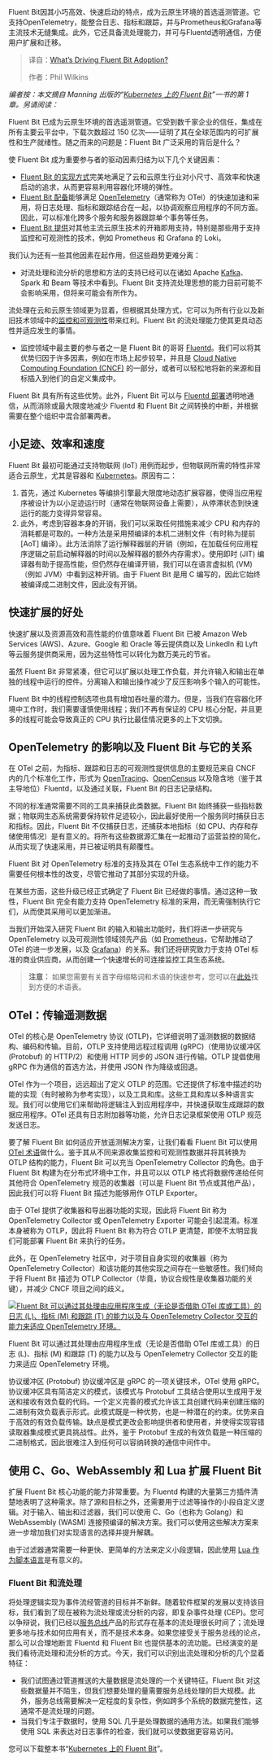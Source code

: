 
<!--
title: 是什么驱动了Fluent Bit的普及？
cover: https://cdn.thenewstack.io/media/2025/06/08e33b7a-hummingbird.jpg
summary: Fluent Bit因其小巧高效、快速启动的特点，成为云原生环境的首选遥测管道。它支持OpenTelemetry，能整合日志、指标和跟踪，并与Prometheus和Grafana等主流技术无缝集成。此外，它还具备流处理能力，并可与Fluentd透明通信，方便用户扩展和迁移。
-->

Fluent Bit因其小巧高效、快速启动的特点，成为云原生环境的首选遥测管道。它支持OpenTelemetry，能整合日志、指标和跟踪，并与Prometheus和Grafana等主流技术无缝集成。此外，它还具备流处理能力，并可与Fluentd透明通信，方便用户扩展和迁移。

> 译自：[What’s Driving Fluent Bit Adoption?](https://thenewstack.io/whats-driving-fluent-bit-adoption/)
> 
> 作者：Phil Wilkins

*编者按：本文摘自 Manning 出版的“[Kubernetes 上的 Fluent Bit](https://chronosphere.io/resource/fluent-bit-with-kubernetes-manning/?utm_source=the+new+stack&utm_medium=referral&utm_content=inline-mention&utm_campaign=tns+platform)”一书的第 1 章。另请阅读：*

Fluent Bit 已成为云原生环境的首选遥测管道。它受到数千家企业的信任，集成在所有主要云平台中，下载次数超过 150 亿次——证明了其在全球范围内的可扩展性和生产就绪性。随之而来的问题是：Fluent Bit 广泛采用的背后是什么？

使 Fluent Bit 成为重要参与者的驱动因素归结为以下几个关键因素：

* [Fluent Bit 的实现方式](https://chronosphere.io/fluent-bit/?utm_source=TNs&utm_medium=sponsored+content&utm_content=inline-mention&utm_campaign=tns+platform)完美地满足了云和云原生行业对小尺寸、高效率和快速启动的追求，从而更容易利用容器化环境的弹性。
* [Fluent Bit 配备](https://chronosphere.io/fluent-bit-academy/?utm_source=TNs&utm_medium=sponsored+content&utm_content=inline-mention&utm_campaign=tns+platform)能够满足 [OpenTelemetry](https://thenewstack.io/what-is-opentelemetry/)（通常称为 OTel）的快速加速和采用，将日志处理、指标和跟踪结合在一起，以协调观察应用程序的不同方面。因此，可以标准化跨多个服务和服务器跟踪单个事务等任务。
* [Fluent Bit 提供](https://chronosphere.io/resource/fluent-bit-with-kubernetes-manning/)对其他主流云原生技术的开箱即用支持，特别是那些用于支持监控和可观测性的技术，例如 Prometheus 和 Grafana 的 Loki。

我们认为还有一些其他因素在起作用，但这些趋势更难分离：

* 对流处理和流分析的思想和方法的支持已经可以在诸如 Apache [Kafka](https://thenewstack.io/the-new-look-and-feel-of-apache-kafka-4-0/)、Spark 和 Beam 等技术中看到。Fluent Bit 支持流处理思想的能力目前可能不会影响采用，但将来可能会有所作为。

流处理在云和云原生领域更为显着，但根据其处理方式，它可以为所有行业以及新旧技术领域中的[监控和可观测性](https://thenewstack.io/monitoring-vs-observability-whats-the-difference/ "monitoring and observability")带来红利。Fluent Bit 的流处理能力使其更具动态性并适应发生的事情。

* 监控领域中最主要的参与者之一是 Fluent Bit 的哥哥 [Fluentd](https://chronosphere.io/learn/forward-protocol-fluentd-fluent-bit/?utm_source=TNs&utm_medium=sponsored+content)。我们可以将其优势归因于许多因素，例如在市场上起步较早，并且是 [Cloud Native Computing Foundation (CNCF)](https://www.cncf.io/) 的一部分，或者可以轻松地将新的来源和目标插入到他们的自定义集成中。

Fluent Bit 具有所有这些优势。此外，Fluent Bit 可以与 [Fluentd 部署](https://chronosphere.io/learn/fluent-bit-vs-fluentd/?utm_source=TNs&utm_medium=sponsored+content)透明地通信，从而消除或最大限度地减少 Fluentd 和 Fluent Bit 之间转换的中断，并根据需要在整个组织中混合部署两者。

## 小足迹、效率和速度

Fluent Bit 最初可能通过支持物联网 (IoT) 用例而起步，但物联网所需的特性非常适合云原生，尤其是容器和 [Kubernetes](https://chronosphere.io/learn/kubernetes-component-logs-fluent-bit/?utm_source=TNs&utm_medium=sponsored+content)。原因有二：

1. 首先，通过 Kubernetes 等编排引擎最大限度地动态扩展容器，使得当应用程序被设计为以小足迹运行时（通常在物联网设备上需要），从停滞状态到快速运行的能力变得异常容易。
2. 此外，考虑到容器本身的开销，我们可以采取任何措施来减少 CPU 和内存的消耗都是可取的。一种方法是采用预编译的本机二进制文件（有时称为提前 [AoT] 编译）。此方法消除了运行解释器层的开销（例如，在加载任何应用程序逻辑之前启动解释器的时间以及解释器的额外内存需求）。使用即时 (JIT) 编译器有助于提高性能，但仍然存在编译开销，我们可以在语言虚拟机 (VM)（例如 JVM）中看到这种开销。由于 Fluent Bit 是用 C 编写的，因此它始终被编译成二进制文件，因此没有开销。

## 快速扩展的好处

快速扩展以及资源高效和高性能的价值意味着 Fluent Bit 已被 Amazon Web Services (AWS)、Azure、Google 和 Oracle 等云提供商以及 LinkedIn 和 Lyft 等云服务提供商采用，因为这些特性可以转化为数万美元的节省。

虽然 Fluent Bit 非常紧凑，但它可以扩展以处理工作负载，并允许输入和输出在单独的线程中运行的控件。分离输入和输出操作减少了反压影响多个输入的可能性。

Fluent Bit 中的线程控制选项也具有增加吞吐量的潜力。但是，当我们在容器化环境中工作时，我们需要谨慎使用线程；我们不再有保证的 CPU 核心分配，并且更多的线程可能会导致真正的 CPU 执行比最佳情况更多的上下文切换。

## OpenTelemetry 的影响以及 Fluent Bit 与它的关系

在 OTel 之前，为指标、跟踪和日志的可观测性提供信息的主要规范来自 CNCF 内的几个标准化工作，形式为 [OpenTracing](https://opentracing.io)、[OpenCensus](https://opencensus.io/) 以及隐含地（鉴于其主导地位）Fluentd，以及通过关联，Fluent Bit 的日志记录结构。

不同的标准通常需要不同的工具来捕获此类数据。Fluent Bit 始终捕获一些指标数据；物联网生态系统需要保持软件足迹较小，因此最好使用一个服务同时捕获日志和指标。因此，Fluent Bit 不仅捕获日志，还捕获本地指标（如 CPU、内存和存储使用情况）是有意义的。将所有这些数据源汇集在一起推动了运营监控的简化，从而实现了快速采用，并已被证明具有颠覆性。

Fluent Bit 对 OpenTelemetry 标准的支持及其在 OTel 生态系统中工作的能力不需要任何根本性的改变，尽管它推动了其部分实现的升级。

在某些方面，这些升级已经正式确定了 Fluent Bit 已经做的事情。通过这种一致性，Fluent Bit 完全有能力支持 OpenTelemetry 标准的采用，而无需强制执行它们，从而使其采用可以更加渐进。

当我们开始深入研究 Fluent Bit 的输入和输出功能时，我们将进一步研究与 OpenTelemetry 以及可观测性领域领先产品（如 [Prometheus](https://prometheus.io)，它帮助推动了 OTel 的进一步发展，以及 [Grafana](https://grafana.com/grafana)）的关系。我们还将研究致力于支持 OTel 标准的商业供应商，从而创建一个快速增长的可连接监控工具生态系统。


> **注意：** 如果您需要有关首字母缩略词和术语的快速参考，您可以在[此处](https://opentelemetry.io/docs/concepts/glossary)找到方便的术语表。 

## OTel：传输遥测数据

OTel 的核心是 OpenTelemetry 协议 (OTLP)，它详细说明了遥测数据的数据结构、编码和传输。目前，OTLP 支持使用远程过程调用 (gRPC)（使用协议缓冲区 (Protobuf) 的 HTTP/2）和使用 HTTP 同步的 JSON 进行传输。OTLP 提倡使用 gRPC 作为通信的首选方法，并使用 JSON 作为降级或回退。

OTel 作为一个项目，远远超出了定义 OTLP 的范围。它还提供了标准中描述的功能的实现（有时被称为参考实现），以及工具和库。这些工具和库以多种语言实现。我们可以使用它们来帮助将逻辑注入到应用程序中，并快速获取生成跟踪的数据应用程序。OTel 还具有日志附加器等功能，允许日志记录框架使用 OTLP 规范发送日志。

要了解 Fluent Bit 如何适应开放遥测解决方案，让我们看看 Fluent Bit 可以使用 [OTel 术语](https://opentelemetry.io/docs/concepts/components/)做什么。鉴于其从不同来源收集监控和可观测性数据并将其转换为 OTLP 结构的能力，Fluent Bit 可以充当 OpenTelemetry Collector 的角色。由于 Fluent Bit 构建为在分布式环境中工作，并且可以以 OTLP 格式将数据传递给任何其他符合 OpenTelemetry 规范的收集器（可以是 Fluent Bit 节点或其他产品），因此我们可以将 Fluent Bit 描述为能够用作 OTLP Exporter。

由于 OTel 提供了收集器和导出器功能的实现，因此将 Fluent Bit 称为 OpenTelemetry Collector 或 OpenTelemetry Exporter 可能会引起混淆。标准本身被称为 OTLP，因此将 Fluent Bit 称为符合 OTLP 更清楚，即使不太明显我们可能部署 Fluent Bit 来执行的任务。

此外，在 OpenTelemetry 社区中，对于项目自身实现的收集器（称为 OpenTelemetry Collector）和该功能的其他实现之间存在一些敏感性。我们倾向于将 Fluent Bit 描述为 OTLP Collector（毕竟，协议合规性是收集器功能的关键），并减少 CNCF 项目之间的歧义。

[![Fluent Bit 可以通过其处理由应用程序生成（无论是否借助 OTel 库或工具）的日志 (L)、指标 (M) 和跟踪 (T) 的能力以及与 OpenTelemetry Collector 交互的能力来适应 OpenTelemetry 环境。](https://cdn.thenewstack.io/media/2025/06/79c9e1ea-image1a.png)](https://cdn.thenewstack.io/media/2025/06/79c9e1ea-image1a.png)

Fluent Bit 可以通过其处理由应用程序生成（无论是否借助 OTel 库或工具）的日志 (L)、指标 (M) 和跟踪 (T) 的能力以及与 OpenTelemetry Collector 交互的能力来适应 OpenTelemetry 环境。

协议缓冲区 (Protobuf) 协议缓冲区是 gRPC 的一项关键技术，OTel 使用 gRPC。协议缓冲区具有简洁定义的模式，该模式与 Protobuf 工具结合使用以生成用于发送和接收有效负载的代码。一个定义完善的模式允许该工具创建代码来创建压缩的二进制有效负载表示形式。此模式既是一种优势，也是一种潜在的约束。优势来自于高效的有效负载传输。缺点是模式更改会影响提供者和使用者，并使得实现容错读取器集成模式更具挑战性。此外，鉴于 Protobuf 生成的有效负载是一种压缩的二进制格式，因此很难注入到任何可以容纳转换的通信中间件中。 

## 使用 C、Go、WebAssembly 和 Lua 扩展 Fluent Bit

扩展 Fluent Bit 核心功能的能力非常重要。为 Fluentd 构建的大量第三方插件清楚地表明了这种需求。除了源和目标之外，还需要用于过滤等操作的小段自定义逻辑。对于输入、输出和过滤器，我们可以使用 C、Go（也称为 Golang）和 WebAssembly (WASM) 连接预编译的解决方案。我们可以使用这些解决方案来进一步增加我们对实现语言的选择并提升解耦。

由于过滤器通常需要一种更快、更简单的方法来定义小段逻辑，因此使用 [Lua 作为脚本语言](https://chronosphere.io/learn/control-your-observability-logs-with-ai-lua-and-telemetry-pipeline/?utm_source=TNs&utm_medium=sponsored+content)是有意义的。

### Fluent Bit 和流处理

将处理逻辑实现为事件流经管道的目标并不新鲜。随着软件框架的发展以支持该目标，我们看到了现在被称为流处理或流分析的内容，即复杂事件处理 (CEP)。您可以争辩说，我们已经以[服务总线](https://www.devx.com/terms/enterprise-service-bus)产品的形式存在基本的流处理很长时间了；流处理更多地与技术如何应用有关，而不是技术本身。如果您接受关于服务总线的论点，那么可以合理地断言 Fluentd 和 Fluent Bit 也提供基本的流功能。已经演变的是我们看待流处理和流分析的方式。今天，我们可以识别出流处理和分析的几个显着特征：

* 我们试图通过管道推送的大量数据是流处理的一个关键特征。Fluent Bit 对这些数据量并不陌生，但我们想要处理的量需要服务总线处理的巨大规模。此外，服务总线需要解决一定程度的复杂性，例如跨多个系统的数据完整性，这通常不是流处理的问题。
* 当我们专注于数据时，使用 SQL 几乎是处理数据的通用方法。如果我们能够使用 SQL 来表达对日志事件的检查，我们就可以使数据更容易访问。

您可以下载整本书“[Kubernetes 上的 Fluent Bit](https://chronosphere.io/resource/fluent-bit-with-kubernetes-manning)”。
